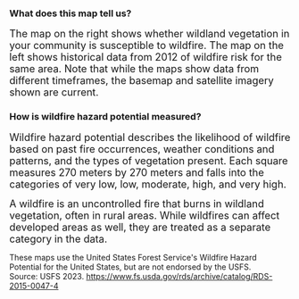 

### What does this map tell us?


<span style="font-size:18px;">The map on the right shows whether wildland vegetation in your community is susceptible to wildfire. The map on the left shows historical data from 2012 of wildfire risk for the same area. Note that while the maps show data from different timeframes, the basemap and satellite imagery shown are current.</span>


### How is wildfire hazard potential measured?


<span style="font-size:18px;">Wildfire hazard potential describes the likelihood of wildfire based on past fire occurrences, weather conditions and patterns, and the types of vegetation present. Each square measures 270 meters by 270 meters and falls into the categories of very low, low, moderate, high, and very high. </span>

<span style="font-size:18px;">A wildfire is an uncontrolled fire that burns in wildland vegetation, often in rural areas. While wildfires can affect developed areas as well, they are treated as a separate category in the data. </span>


</span>These maps use the United States Forest Service's Wildfire Hazard Potential for the United States, but are not endorsed by the USFS. <br>
Source: USFS 2023. https://www.fs.usda.gov/rds/archive/catalog/RDS-2015-0047-4 </span>
